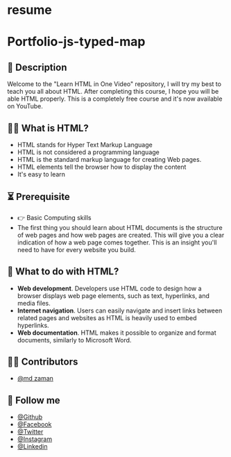 # resume
# Portfolio-js-typed-map

## 📝 Description
Welcome to the "Learn HTML in One Video" repository, I will try my best to teach you all about HTML. After completing this course, I hope you will be able HTML properly. This is a completely free course and it's now available on YouTube.

 
 
## 🙋‍♀️  What is HTML?
- HTML stands for Hyper Text Markup Language
- HTML is not considered a programming language 
- HTML is the standard markup language for creating Web pages.
- HTML elements tell the browser how to display the content
- It's easy to learn


## ⏳ Prerequisite
- 👉 Basic Computing skills
- The first thing you should learn about HTML documents is the structure of web pages and how web pages are created. This will give you a clear indication of how a web page comes together. This is an insight you'll need to have for every website you build.



## 🎯 What to do with HTML?
 - **Web development**. Developers use HTML code to design how a browser displays web page elements, such as text, hyperlinks, and media files. 
 - **Internet navigation**. Users can easily navigate and insert links between related pages and websites as HTML is heavily used to embed hyperlinks. 
 - **Web documentation**. HTML makes it possible to organize and format documents, similarly to Microsoft Word.


## 🧑‍💻 Contributors
- [@md zaman](https://github.com/mdzaman23/)



## 🥰 Follow me
- [@Github](https://github.com/mdzaman23) 
- [@Facebook](https://www.facebook.com/mdzaman21/) 
- [@Twitter](https://twitter.com/116Zaman/) 
- [@Instagram](https://www.instagram.com/freelancermdzamanbd/) 
- [@Linkedin](https://www.linkedin.com/in/freelancer-md-zaman-bd/) 
